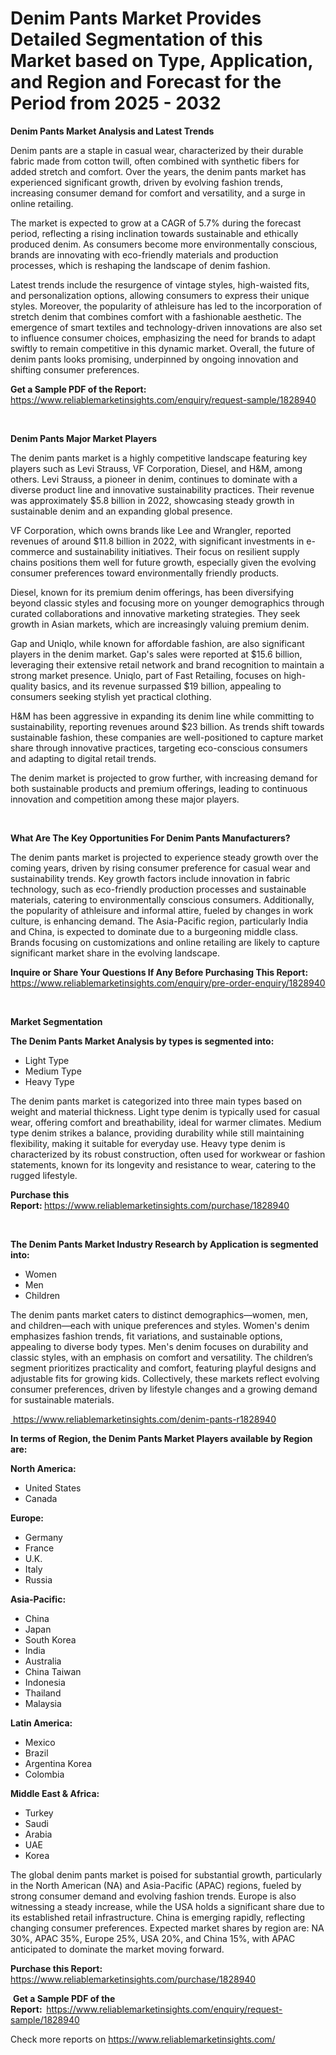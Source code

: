 <p><h1>Denim Pants Market Provides Detailed Segmentation of this Market based on Type, Application, and Region and Forecast for the Period from 2025 - 2032</h1></p><p><strong>Denim Pants Market Analysis and Latest Trends</strong></p>
<p><p>Denim pants are a staple in casual wear, characterized by their durable fabric made from cotton twill, often combined with synthetic fibers for added stretch and comfort. Over the years, the denim pants market has experienced significant growth, driven by evolving fashion trends, increasing consumer demand for comfort and versatility, and a surge in online retailing.</p><p>The market is expected to grow at a CAGR of 5.7% during the forecast period, reflecting a rising inclination towards sustainable and ethically produced denim. As consumers become more environmentally conscious, brands are innovating with eco-friendly materials and production processes, which is reshaping the landscape of denim fashion. </p><p>Latest trends include the resurgence of vintage styles, high-waisted fits, and personalization options, allowing consumers to express their unique styles. Moreover, the popularity of athleisure has led to the incorporation of stretch denim that combines comfort with a fashionable aesthetic. The emergence of smart textiles and technology-driven innovations are also set to influence consumer choices, emphasizing the need for brands to adapt swiftly to remain competitive in this dynamic market. Overall, the future of denim pants looks promising, underpinned by ongoing innovation and shifting consumer preferences.</p></p>
<p><strong>Get a Sample PDF of the Report:&nbsp;</strong> <a href="https://www.reliablemarketinsights.com/enquiry/request-sample/1828940?utm_campaign=2137&utm_medium=2&utm_source=Github&utm_content=ia&utm_term=05022025&utm_id=denim-pants">https://www.reliablemarketinsights.com/enquiry/request-sample/1828940</a></p>
<p>&nbsp;</p>
<p><strong>Denim Pants Major Market Players</strong></p>
<p><p>The denim pants market is a highly competitive landscape featuring key players such as Levi Strauss, VF Corporation, Diesel, and H&M, among others. Levi Strauss, a pioneer in denim, continues to dominate with a diverse product line and innovative sustainability practices. Their revenue was approximately $5.8 billion in 2022, showcasing steady growth in sustainable denim and an expanding global presence.</p><p>VF Corporation, which owns brands like Lee and Wrangler, reported revenues of around $11.8 billion in 2022, with significant investments in e-commerce and sustainability initiatives. Their focus on resilient supply chains positions them well for future growth, especially given the evolving consumer preferences toward environmentally friendly products.</p><p>Diesel, known for its premium denim offerings, has been diversifying beyond classic styles and focusing more on younger demographics through curated collaborations and innovative marketing strategies. They seek growth in Asian markets, which are increasingly valuing premium denim.</p><p>Gap and Uniqlo, while known for affordable fashion, are also significant players in the denim market. Gap's sales were reported at $15.6 billion, leveraging their extensive retail network and brand recognition to maintain a strong market presence. Uniqlo, part of Fast Retailing, focuses on high-quality basics, and its revenue surpassed $19 billion, appealing to consumers seeking stylish yet practical clothing.</p><p>H&M has been aggressive in expanding its denim line while committing to sustainability, reporting revenues around $23 billion. As trends shift towards sustainable fashion, these companies are well-positioned to capture market share through innovative practices, targeting eco-conscious consumers and adapting to digital retail trends.</p><p>The denim market is projected to grow further, with increasing demand for both sustainable products and premium offerings, leading to continuous innovation and competition among these major players.</p></p>
<p>&nbsp;</p>
<p><strong>What Are The Key Opportunities For Denim Pants Manufacturers?</strong></p>
<p><p>The denim pants market is projected to experience steady growth over the coming years, driven by rising consumer preference for casual wear and sustainability trends. Key growth factors include innovation in fabric technology, such as eco-friendly production processes and sustainable materials, catering to environmentally conscious consumers. Additionally, the popularity of athleisure and informal attire, fueled by changes in work culture, is enhancing demand. The Asia-Pacific region, particularly India and China, is expected to dominate due to a burgeoning middle class. Brands focusing on customizations and online retailing are likely to capture significant market share in the evolving landscape.</p></p>
<p><strong>Inquire or Share Your Questions If Any Before Purchasing This Report:</strong> <a href="https://www.reliablemarketinsights.com/enquiry/pre-order-enquiry/1828940?utm_campaign=2137&utm_medium=2&utm_source=Github&utm_content=ia&utm_term=05022025&utm_id=denim-pants">https://www.reliablemarketinsights.com/enquiry/pre-order-enquiry/1828940</a></p>
<p>&nbsp;</p>
<p><strong>Market Segmentation</strong></p>
<p><strong>The Denim Pants Market Analysis by types is segmented into:</strong></p>
<p><ul><li>Light Type</li><li>Medium Type</li><li>Heavy Type</li></ul></p>
<p><p>The denim pants market is categorized into three main types based on weight and material thickness. Light type denim is typically used for casual wear, offering comfort and breathability, ideal for warmer climates. Medium type denim strikes a balance, providing durability while still maintaining flexibility, making it suitable for everyday use. Heavy type denim is characterized by its robust construction, often used for workwear or fashion statements, known for its longevity and resistance to wear, catering to the rugged lifestyle.</p></p>
<p><strong>Purchase this Report:&nbsp;</strong><a href="https://www.reliablemarketinsights.com/purchase/1828940?utm_campaign=2137&utm_medium=2&utm_source=Github&utm_content=ia&utm_term=05022025&utm_id=denim-pants">https://www.reliablemarketinsights.com/purchase/1828940</a></p>
<p>&nbsp;</p>
<p><strong>The Denim Pants Market Industry Research by Application is segmented into:</strong></p>
<p><ul><li>Women</li><li>Men</li><li>Children</li></ul></p>
<p><p>The denim pants market caters to distinct demographics—women, men, and children—each with unique preferences and styles. Women's denim emphasizes fashion trends, fit variations, and sustainable options, appealing to diverse body types. Men's denim focuses on durability and classic styles, with an emphasis on comfort and versatility. The children’s segment prioritizes practicality and comfort, featuring playful designs and adjustable fits for growing kids. Collectively, these markets reflect evolving consumer preferences, driven by lifestyle changes and a growing demand for sustainable materials.</p></p>
<p><a href="https://www.reliablemarketinsights.com/denim-pants-r1828940?utm_campaign=2137&utm_medium=2&utm_source=Github&utm_content=ia&utm_term=05022025&utm_id=denim-pants">&nbsp;https://www.reliablemarketinsights.com/denim-pants-r1828940</a></p>
<p><strong>In terms of Region, the Denim Pants Market Players available by Region are:</strong></p>
<p>
    <p> <strong> North America: </strong>
        <ul>
            <li>United States</li>
            <li>Canada</li>
        </ul>
        </p> 
    <p> <strong> Europe: </strong>
        <ul>
            <li>Germany</li>
            <li>France</li>
            <li>U.K.</li>
            <li>Italy</li>
            <li>Russia</li>
        </ul>
        </p> 
    <p> <strong> Asia-Pacific: </strong>
        <ul>
            <li>China</li>
            <li>Japan</li>
            <li>South Korea</li>
            <li>India</li>
            <li>Australia</li>
            <li>China Taiwan</li>
            <li>Indonesia</li>
            <li>Thailand</li>
            <li>Malaysia</li>
        </ul>
        </p> 
    <p> <strong> Latin America: </strong>
        <ul>
            <li>Mexico</li>
            <li>Brazil</li>
            <li>Argentina Korea</li>
            <li>Colombia</li>
        </ul>
        </p> 
    <p> <strong> Middle East & Africa: </strong>
        <ul>
            <li>Turkey</li>
            <li>Saudi</li>
            <li>Arabia</li>
            <li>UAE</li>
            <li>Korea</li>
        </ul>
    </p>
    </p>
<p><p>The global denim pants market is poised for substantial growth, particularly in the North American (NA) and Asia-Pacific (APAC) regions, fueled by strong consumer demand and evolving fashion trends. Europe is also witnessing a steady increase, while the USA holds a significant share due to its established retail infrastructure. China is emerging rapidly, reflecting changing consumer preferences. Expected market shares by region are: NA 30%, APAC 35%, Europe 25%, USA 20%, and China 15%, with APAC anticipated to dominate the market moving forward.</p></p>
<p><strong>Purchase this Report: </strong><a href="https://www.reliablemarketinsights.com/purchase/1828940?utm_campaign=2137&utm_medium=2&utm_source=Github&utm_content=ia&utm_term=05022025&utm_id=denim-pants">https://www.reliablemarketinsights.com/purchase/1828940</a></p>
<p>&nbsp;<strong>Get a Sample PDF of the Report:&nbsp;&nbsp;</strong><a href="https://www.reliablemarketinsights.com/enquiry/request-sample/1828940?utm_campaign=2137&utm_medium=2&utm_source=Github&utm_content=ia&utm_term=05022025&utm_id=denim-pants">https://www.reliablemarketinsights.com/enquiry/request-sample/1828940</a></p>
<p><strong></strong></p>
<p>Check more reports on <a href="https://www.reliablemarketinsights.com/?utm_campaign=2137&utm_medium=2&utm_source=Github&utm_content=ia&utm_term=05022025&utm_id=denim-pants">https://www.reliablemarketinsights.com/</a></p>